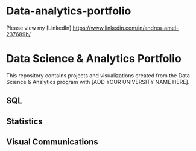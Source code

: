 # Data-analytics-portfolio

Please view my [LinkedIn] https://www.linkedin.com/in/andrea-amel-237689b/

# Data Science & Analytics Portfolio
This repository contains projects and visualizations created from the Data Science & Analytics program with [ADD YOUR UNIVERSITY NAME HERE].

## SQL

## Statistics

## Visual Communications

